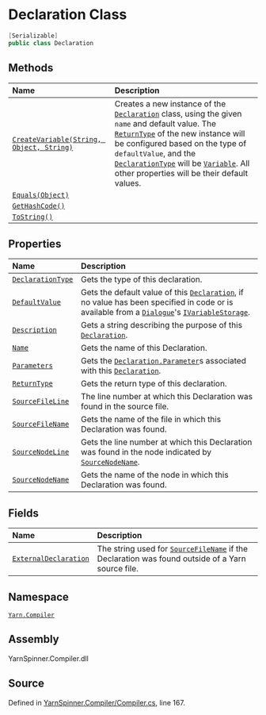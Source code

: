 <!-- This file was generated by a tool. Do not edit this file by hand. -->

# Declaration Class


```csharp
[Serializable]
public class Declaration
```



## Methods
|Name|Description|
|:---|:---|
|[`CreateVariable(String, Object, String)`](/api/csharp/yarn.compiler/declaration.createvariable-system.string,system.object,system.string-.md)| Creates a new instance of the [`Declaration`](/api/csharp/yarn.compiler/declaration.md) class, using the given <code data-dev-comment-type="paramref" class="paramref">name</code> and default value. The [`ReturnType`](/api/csharp/yarn.compiler/declaration.returntype.md) of the new instance will be configured based on the type of <code data-dev-comment-type="paramref" class="paramref">defaultValue</code>, and the [`DeclarationType`](/api/csharp/yarn.compiler/declaration.declarationtype.md) will be [`Variable`](/api/csharp/yarn.compiler/declaration.type.variable.md). All other properties will be their default values. |
|[`Equals(Object)`](/api/csharp/yarn.compiler/declaration.equals-system.object-.md)||
|[`GetHashCode()`](/api/csharp/yarn.compiler/declaration.gethashcode.md)||
|[`ToString()`](/api/csharp/yarn.compiler/declaration.tostring.md)||
## Properties
|Name|Description|
|:---|:---|
|[`DeclarationType`](/api/csharp/yarn.compiler/declaration.declarationtype.md)| Gets the type of this declaration. |
|[`DefaultValue`](/api/csharp/yarn.compiler/declaration.defaultvalue.md)| Gets the default value of this [`Declaration`](/api/csharp/yarn.compiler/declaration.md), if no value has been specified in code or is available from a [`Dialogue`](/api/csharp/yarn/dialogue.md)'s [`IVariableStorage`](/api/csharp/yarn/ivariablestorage.md). |
|[`Description`](/api/csharp/yarn.compiler/declaration.description.md)| Gets a string describing the purpose of this [`Declaration`](/api/csharp/yarn.compiler/declaration.md). |
|[`Name`](/api/csharp/yarn.compiler/declaration.name.md)| Gets the name of this Declaration. |
|[`Parameters`](/api/csharp/yarn.compiler/declaration.parameters.md)| Gets the [`Declaration.Parameter`](/api/csharp/yarn.compiler/declaration.parameter.md)s associated with this [`Declaration`](/api/csharp/yarn.compiler/declaration.md). |
|[`ReturnType`](/api/csharp/yarn.compiler/declaration.returntype.md)| Gets the return type of this declaration. |
|[`SourceFileLine`](/api/csharp/yarn.compiler/declaration.sourcefileline.md)| The line number at which this Declaration was found in the source file. |
|[`SourceFileName`](/api/csharp/yarn.compiler/declaration.sourcefilename.md)| Gets the name of the file in which this Declaration was found. |
|[`SourceNodeLine`](/api/csharp/yarn.compiler/declaration.sourcenodeline.md)| Gets the line number at which this Declaration was found in the node indicated by [`SourceNodeName`](/api/csharp/yarn.compiler/declaration.sourcenodename.md). |
|[`SourceNodeName`](/api/csharp/yarn.compiler/declaration.sourcenodename.md)| Gets the name of the node in which this Declaration was found. |
## Fields
|Name|Description|
|:---|:---|
|[`ExternalDeclaration`](/api/csharp/yarn.compiler/declaration.externaldeclaration.md)| The string used for [`SourceFileName`](/api/csharp/yarn.compiler/declaration.sourcefilename.md) if the Declaration was found outside of a Yarn source file. |
## Namespace
[`Yarn.Compiler`](/api/csharp/yarn.compiler/README.md)

## Assembly
YarnSpinner.Compiler.dll

## Source
Defined in [YarnSpinner.Compiler/Compiler.cs](https://github.com/YarnSpinnerTool/YarnSpinner//blob/develop/YarnSpinner.Compiler/Compiler.cs#L167), line 167.
